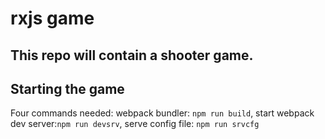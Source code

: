 # rxjs game
## This repo will contain a shooter game.

## Starting the game 
Four commands needed:
    webpack bundler: `npm run build`, start webpack dev server:`npm run devsrv`, serve config file: `npm run srvcfg`